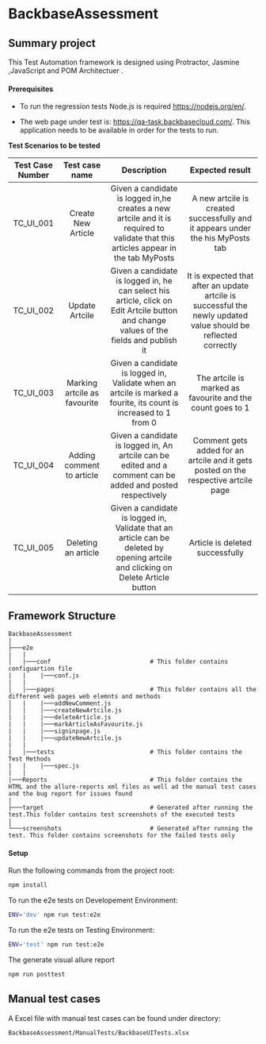# BackbaseAssessment
Summary project
-------------------------------
This Test Automation framework is designed using Protractor, Jasmine ,JavaScript and POM Architectuer .

#### Prerequisites

* To run the regression tests Node.js is required https://nodejs.org/en/. 

* The web page under test is: https://qa-task.backbasecloud.com/.
This application needs to be available in order for the tests to run.

**Test Scenarios to be tested**

|Test Case Number|Test case name|Description|Expected result|
|:----------------:|:-------------:|:-----------:|:-------------:|
|TC_UI_001|Create New Article|Given a candidate is logged in,he creates a new artcile and it is required to validate that this articles appear in the tab MyPosts|A new artcile is created successfully and it appears under the his MyPosts tab|
|TC_UI_002|Update Artcile|Given a candidate is logged in, he can select his article, click on Edit Artcile button and change values of the fields and publish it|It is expected that after an update artcile is successful the newly updated value should be reflected correctly|
|TC_UI_003|Marking artcile as favourite|Given a candidate is logged in, Validate when an artcile is marked a fourite, its count is increased to 1 from 0|The artcile is marked as favourite and the count goes to 1|
|TC_UI_004|Adding comment to article|Given a candidate is logged in, An artcile can be edited and a comment can be added and posted respectively|Comment gets added for an artcile and it gets posted on the respective artcile page|
|TC_UI_005|Deleting an article|Given a candidate is logged in, Validate that an article can be deleted by opening artcile and clicking on Delete Article button|Article is deleted successfully|


## Framework Structure
```
BackbaseAssessment
|
├───e2e 
|   |               
│   |───conf                            # This folder contains configuartion file
|   |    |───conf.js
|   |
│   |───pages                           # This folder contains all the different web pages web elemnts and methods
│   |    |───addNewComment.js
│   |    |───createNewArtcile.js
|   |    |───deleteArticle.js
|   |    |───markArticleAsFavourite.js
|   |    |───signinpage.js
|   |    |───updateNewArtcile.js
|   | 
|   |───tests                           # This folder contains the Test Methods 
|   |    |───spec.js  
|   |
|───Reports                             # This folder contains the HTML and the allure-reports xml files as well ad the manual test cases and the bug report for issues found 
| 
├───target                              # Generated after running the test.This folder contains test screenshots of the executed tests
|     
└───screenshots                         # Generated after running the test. This folder contains screenshots for the failed tests only

```

  
#### Setup
Run the following commands from the project root:
```bash
npm install
```

To run the e2e tests on Developement Environment:
```bash
ENV='dev' npm run test:e2e
```

To run the e2e tests on Testing Environment:
```bash
ENV='test' npm run test:e2e 
```

The generate visual allure report
```bash
npm run posttest
```

## Manual test cases
A Excel file with manual test cases can be found under directory:
```bash
BackbaseAssessment/ManualTests/BackbaseUITests.xlsx
```


